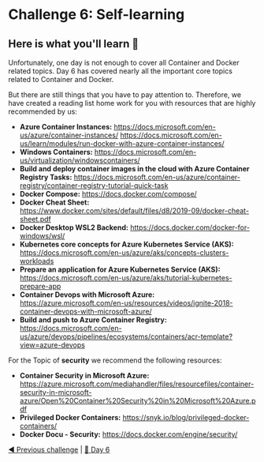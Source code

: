 # Challenge 6: Self-learning

## Here is what you'll learn 🎯

Unfortunately, one day is not enough to cover all Container and Docker related topics. Day 6 has covered nearly all the important core topics related to Container and Docker.

But there are still things that you have to pay attention to. Therefore, we have created a reading list home work for you with resources that are highly recommended by us:

- **Azure Container Instances:** <https://docs.microsoft.com/en-us/azure/container-instances/>
<https://docs.microsoft.com/en-us/learn/modules/run-docker-with-azure-container-instances/>
- **Windows Containers:** <https://docs.microsoft.com/en-us/virtualization/windowscontainers/>
- **Build and deploy container images in the cloud with Azure Container Registry Tasks:** <https://docs.microsoft.com/en-us/azure/container-registry/container-registry-tutorial-quick-task>
- **Docker Compose:** <https://docs.docker.com/compose/>
- **Docker Cheat Sheet:** <https://www.docker.com/sites/default/files/d8/2019-09/docker-cheat-sheet.pdf>
- **Docker Desktop WSL2 Backend:** <https://docs.docker.com/docker-for-windows/wsl/>
- **Kubernetes core concepts for Azure Kubernetes Service (AKS):** <https://docs.microsoft.com/en-us/azure/aks/concepts-clusters-workloads>
- **Prepare an application for Azure Kubernetes Service (AKS):** <https://docs.microsoft.com/en-us/azure/aks/tutorial-kubernetes-prepare-app>
- **Container Devops with Microsoft Azure:** <https://azure.microsoft.com/en-us/resources/videos/ignite-2018-container-devops-with-microsoft-azure/>
- **Build and push to Azure Container Registry:** <https://docs.microsoft.com/en-us/azure/devops/pipelines/ecosystems/containers/acr-template?view=azure-devops>

For the Topic of **security** we recommend the following resources:  

- **Container Security in Microsoft Azure:** <https://azure.microsoft.com/mediahandler/files/resourcefiles/container-security-in-microsoft-azure/Open%20Container%20Security%20in%20Microsoft%20Azure.pdf>
- **Privileged Docker Containers:** <https://snyk.io/blog/privileged-docker-containers/>
- **Docker Docu - Security:** <https://docs.docker.com/engine/security/>

[◀ Previous challenge](./challenge5.md) | [🔼 Day 6](../README.md)
